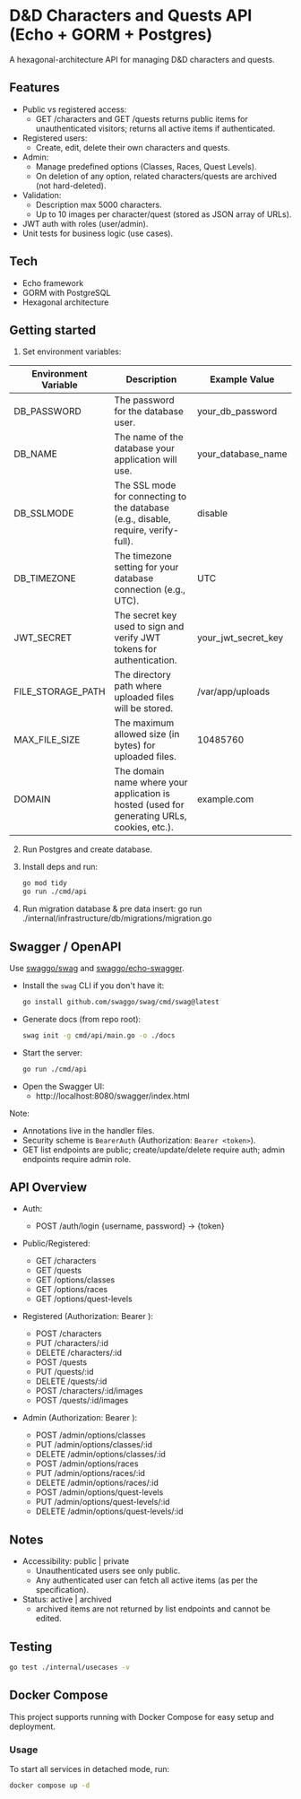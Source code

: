 # D&D Characters and Quests API (Echo + GORM + Postgres)

A hexagonal-architecture API for managing D&D characters and quests.

## Features

- Public vs registered access:
  - GET /characters and GET /quests returns public items for unauthenticated visitors; returns all active items if authenticated.
- Registered users:
  - Create, edit, delete their own characters and quests.
- Admin:
  - Manage predefined options (Classes, Races, Quest Levels).
  - On deletion of any option, related characters/quests are archived (not hard-deleted).
- Validation:
  - Description max 5000 characters.
  - Up to 10 images per character/quest (stored as JSON array of URLs).
- JWT auth with roles (user/admin).
- Unit tests for business logic (use cases).

## Tech

- Echo framework
- GORM with PostgreSQL
- Hexagonal architecture

## Getting started

1. Set environment variables:
   
| Environment Variable   | Description                                                                                   | Example Value                |
|------------------------|-----------------------------------------------------------------------------------------------|------------------------------|
| DB_PASSWORD            | The password for the database user.                                                           | your_db_password             |
| DB_NAME                | The name of the database your application will use.                                           | your_database_name           |
| DB_SSLMODE             | The SSL mode for connecting to the database (e.g., disable, require, verify-full).           | disable                      |
| DB_TIMEZONE            | The timezone setting for your database connection (e.g., UTC).                               | UTC                          |
| JWT_SECRET             | The secret key used to sign and verify JWT tokens for authentication.                        | your_jwt_secret_key          |
| FILE_STORAGE_PATH      | The directory path where uploaded files will be stored.                                       | /var/app/uploads             |
| MAX_FILE_SIZE          | The maximum allowed size (in bytes) for uploaded files.                                       | 10485760                     |
| DOMAIN                 | The domain name where your application is hosted (used for generating URLs, cookies, etc.).   | example.com                  |

2. Run Postgres and create database.

3. Install deps and run:
   ```bash
   go mod tidy
   go run ./cmd/api
   ```

4. Run migration database & pre data insert:
   go run ./internal/infrastructure/db/migrations/migration.go 

## Swagger / OpenAPI

Use [swaggo/swag](https://github.com/swaggo/swag) and [swaggo/echo-swagger](https://github.com/swaggo/echo-swagger).

- Install the `swag` CLI if you don't have it:
  ```bash
  go install github.com/swaggo/swag/cmd/swag@latest
  ```
- Generate docs (from repo root):
  ```bash
  swag init -g cmd/api/main.go -o ./docs
  ```
- Start the server:
  ```bash
  go run ./cmd/api
  ```
- Open the Swagger UI:
  - http://localhost:8080/swagger/index.html

Note:
- Annotations live in the handler files.
- Security scheme is `BearerAuth` (Authorization: `Bearer <token>`).
- GET list endpoints are public; create/update/delete require auth; admin endpoints require admin role.

## API Overview

- Auth:
  - POST /auth/login {username, password} -> {token}

- Public/Registered:
  - GET /characters
  - GET /quests
  - GET /options/classes
  - GET /options/races
  - GET /options/quest-levels

- Registered (Authorization: Bearer <token>):
  - POST /characters
  - PUT /characters/:id
  - DELETE /characters/:id
  - POST /quests
  - PUT /quests/:id
  - DELETE /quests/:id
  - POST /characters/:id/images
  - POST /quests/:id/images

- Admin (Authorization: Bearer <admin token>):
  - POST /admin/options/classes
  - PUT /admin/options/classes/:id
  - DELETE /admin/options/classes/:id
  - POST /admin/options/races
  - PUT /admin/options/races/:id
  - DELETE /admin/options/races/:id
  - POST /admin/options/quest-levels
  - PUT /admin/options/quest-levels/:id
  - DELETE /admin/options/quest-levels/:id

## Notes

- Accessibility: public | private
  - Unauthenticated users see only public.
  - Any authenticated user can fetch all active items (as per the specification).
- Status: active | archived
  - archived items are not returned by list endpoints and cannot be edited.

## Testing

```bash
go test ./internal/usecases -v
```

## Docker Compose

This project supports running with Docker Compose for easy setup and deployment.

### Usage

To start all services in detached mode, run:

```bash
docker compose up -d
```
